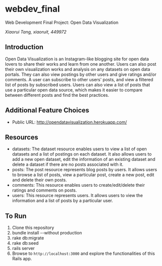 # webdev_final
Web Development Final Project: Open Data Visualization

*Xiaorui Tang, xiaoruit, 449972*

## Introduction

Open Data Visualization is an Instagram-like blogging site for open data lovers to share their works and learn from one another. Users can also post their own visualization works and analysis on any datasets on open data portals. They can also view postings by other users and give ratings and/or comments. A user can subscribe to other users' posts, and view a filtered list of posts by subscribed users. Users can also view a list of posts that use a particular open data source, which makes it easier to compare between different posts and find the best practices.

## Additional Feature Choices

- Public URL: http://opendatavisualization.herokuapp.com/

## Resources

- datasets: The dataset resource enables users to view a list of open datasets and a list of postings on each dataset. It also allows users to add a new open dataset, edit the information of an existing dataset and delete a dataset if there are no posts associated with it.
- posts: The post resource represents blog posts by users. It allows users to browse a list of posts, view a particular post, create a new post, edit and delete their own posts.
- comments: This resource enables users to create/edit/delete their ratings and comments on posts.
- users: This resource represents users. It allows users to view the information and a list of posts by a particular user.

## To Run

1. Clone this repository
1. bundle install --without production
1. rake db:migrate
1. rake db:seed
1. rails server
1. Browse to `http://localhost:3000` and explore the functionalities of this Rails app.